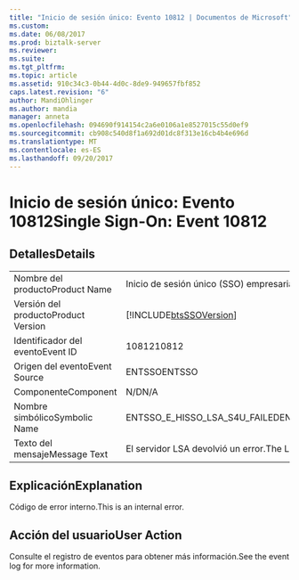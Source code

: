 ```yaml
---
title: "Inicio de sesión único: Evento 10812 | Documentos de Microsoft"
ms.custom: 
ms.date: 06/08/2017
ms.prod: biztalk-server
ms.reviewer: 
ms.suite: 
ms.tgt_pltfrm: 
ms.topic: article
ms.assetid: 910c34c3-0b44-4d0c-8de9-949657fbf852
caps.latest.revision: "6"
author: MandiOhlinger
ms.author: mandia
manager: anneta
ms.openlocfilehash: 094690f914154c2a6e0106a1e8527015c55d0ef9
ms.sourcegitcommit: cb908c540d8f1a692d01dc8f313e16cb4b4e696d
ms.translationtype: MT
ms.contentlocale: es-ES
ms.lasthandoff: 09/20/2017
---
```

# <a name="single-sign-on-event-10812"></a><span data-ttu-id="a8b40-102">Inicio de sesión único: Evento 10812</span><span class="sxs-lookup"><span data-stu-id="a8b40-102">Single Sign-On: Event 10812</span></span>
## <a name="details"></a><span data-ttu-id="a8b40-103">Detalles</span><span class="sxs-lookup"><span data-stu-id="a8b40-103">Details</span></span>  
  
|||  
|-|-|  
|<span data-ttu-id="a8b40-104">Nombre del producto</span><span class="sxs-lookup"><span data-stu-id="a8b40-104">Product Name</span></span>|<span data-ttu-id="a8b40-105">Inicio de sesión único (SSO) empresarial</span><span class="sxs-lookup"><span data-stu-id="a8b40-105">Enterprise Single Sign-On</span></span>|  
|<span data-ttu-id="a8b40-106">Versión del producto</span><span class="sxs-lookup"><span data-stu-id="a8b40-106">Product Version</span></span>|[!INCLUDE[btsSSOVersion](../includes/btsssoversion-md.md)]|  
|<span data-ttu-id="a8b40-107">Identificador del evento</span><span class="sxs-lookup"><span data-stu-id="a8b40-107">Event ID</span></span>|<span data-ttu-id="a8b40-108">10812</span><span class="sxs-lookup"><span data-stu-id="a8b40-108">10812</span></span>|  
|<span data-ttu-id="a8b40-109">Origen del evento</span><span class="sxs-lookup"><span data-stu-id="a8b40-109">Event Source</span></span>|<span data-ttu-id="a8b40-110">ENTSSO</span><span class="sxs-lookup"><span data-stu-id="a8b40-110">ENTSSO</span></span>|  
|<span data-ttu-id="a8b40-111">Componente</span><span class="sxs-lookup"><span data-stu-id="a8b40-111">Component</span></span>|<span data-ttu-id="a8b40-112">N/D</span><span class="sxs-lookup"><span data-stu-id="a8b40-112">N/A</span></span>|  
|<span data-ttu-id="a8b40-113">Nombre simbólico</span><span class="sxs-lookup"><span data-stu-id="a8b40-113">Symbolic Name</span></span>|<span data-ttu-id="a8b40-114">ENTSSO_E_HISSO_LSA_S4U_FAILED</span><span class="sxs-lookup"><span data-stu-id="a8b40-114">ENTSSO_E_HISSO_LSA_S4U_FAILED</span></span>|  
|<span data-ttu-id="a8b40-115">Texto del mensaje</span><span class="sxs-lookup"><span data-stu-id="a8b40-115">Message Text</span></span>|<span data-ttu-id="a8b40-116">El servidor LSA devolvió un error.</span><span class="sxs-lookup"><span data-stu-id="a8b40-116">The LSA server returned an error.</span></span>|  
  
## <a name="explanation"></a><span data-ttu-id="a8b40-117">Explicación</span><span class="sxs-lookup"><span data-stu-id="a8b40-117">Explanation</span></span>  
 <span data-ttu-id="a8b40-118">Código de error interno.</span><span class="sxs-lookup"><span data-stu-id="a8b40-118">This is an internal error.</span></span>  
  
## <a name="user-action"></a><span data-ttu-id="a8b40-119">Acción del usuario</span><span class="sxs-lookup"><span data-stu-id="a8b40-119">User Action</span></span>  
 <span data-ttu-id="a8b40-120">Consulte el registro de eventos para obtener más información.</span><span class="sxs-lookup"><span data-stu-id="a8b40-120">See the event log for more information.</span></span>